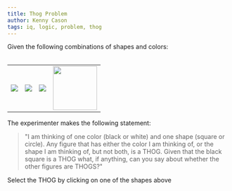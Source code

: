 ```yaml
---
title: Thog Problem
author: Kenny Cason
tags: iq, logic, problem, thog
---
```


<p>Given the following combinations of shapes and colors:<br><br></p>
<table width=100% align=center">
<td><a href="#" onClick="alert1()"><img class="center"　width="100" src="http://ken-soft.com/images/thog/black_sqr.jpg" border=0></a></td>
<td><a href="#" onClick="alert2()"><img class="center"　width="100" src="http://ken-soft.com/images/thog/black_crc.jpg" border=0></a></td>
<td><a href="#" onClick="alert3()"><img class="center"　width="100" src="http://ken-soft.com/images/thog/white_sqr.jpg" border=0></a></td>
<td><a href="#" onClick="alert4()"><img class="center"  width="100" src="http://ken-soft.com/images/thog/white_crc.jpg" border=0></a></td></table>
<p> The experimenter makes the following statement:</p>
<blockquote><p>"I am thinking of one color (black or white) and one shape (square or circle). Any figure that has either the color I am thinking of, or the shape I am thinking of, but not both, is a THOG. Given that the black square is a THOG what, if anything, can you say about whether the other figures are THOGS?"</p>
</blockquote>
<p>Select the THOG by clicking on one of the shapes above</p>

<script langauage="JavaScript">
function alert1() {
    alert("No, the Black Square is the original THOG");
}
function alert2() {
    alert("No, the experimenter could be thinking of either (Black and Circle) or (White and Square). " +
	"If the experimenter is thinking of (Black and Circle) " +
	"the Black Circle has BOTH properties. If the experimenter is "+
	"thinking of (White and Square) the Black Circle has NEITHER property.");
}
function alert3() {
    alert("No, the experimenter could be thinking of either (Black and Circle) or (White and Square). " +
	"If the experimenter is thinking of (Black and Circle) " +
	"the white square has NEITHER property; if the experimenter is "+
	"thinking of (White and Square) the White Square has BOTH properties.");
}
function alert4() {
    alert("Yes, the experimenter could be thinking of either (Black and Circle) or (White and Square). " +
	"If the experimenter is thinking of (Black and Circle)" +
	"the White Circle has one property: Circle; if the experimenter is" +
	"thinking of (White and Square) the White Circle has one property: White.");
}
</script>